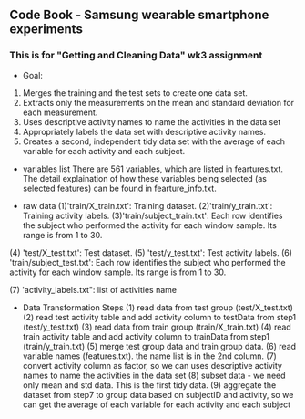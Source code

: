 ## Code Book - Samsung wearable smartphone experiments
### This is for "Getting and Cleaning Data" wk3 assignment

* Goal:
1.	Merges the training and the test sets to create one data set.
2.	Extracts only the measurements on the mean and standard deviation for each measurement. 
3.	Uses descriptive activity names to name the activities in the data set
4.	Appropriately labels the data set with descriptive activity names. 
5.	Creates a second, independent tidy data set with the average of each variable for each activity and each subject. 

* variables list
There are 561 variables, which are listed in feartures.txt. 
The detail explaination of how these variables being selected (as selected features) can be found in fearture_info.txt.

* raw data
(1)'train/X_train.txt': Training dataset.
(2)'train/y_train.txt': Training activity labels.
(3)'train/subject_train.txt': Each row identifies the subject who performed the activity for each window sample. Its range is from 1 to 30. 

(4) 'test/X_test.txt': Test dataset.
(5) 'test/y_test.txt': Test activity labels. 
(6) 'train/subject_test.txt': Each row identifies the subject who performed the activity for each window sample. Its range is from 1 to 30.

(7) 'activity_labels.txt": list of activities name

* Data Transformation Steps
(1) read data from test group (test/X_test.txt)
(2) read test activity table and add activity column to testData from step1 (test/y_test.txt)
(3) read data from train group (train/X_train.txt)
(4) read train activity table and add activity column to trainData from step1 (train/y_train.txt)
(5) merge test group data and train group data. 
(6) read variable names (features.txt). the name list is in the 2nd column.
(7) convert activity column as factor, so we can uses descriptive activity names to name the activities in the data set
(8) subset data - we need only mean and std data. This is the first tidy data.
(9) aggregate the dataset from step7 to group data based on subjectID and activity, so we can get the average of each variable for each activity and each subject